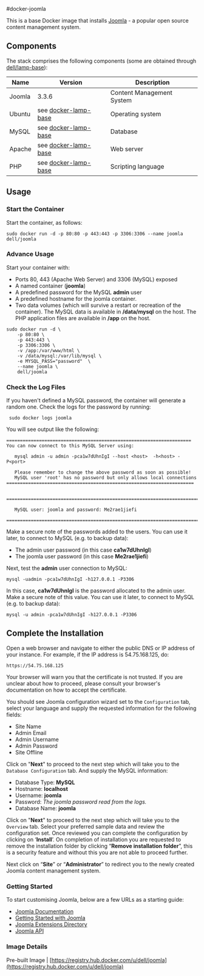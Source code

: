 #docker-joomla

This is a base Docker image that installs [Joomla](http://www.joomla.org/) - a popular open source content management system.

## Components
The stack comprises the following components (some are obtained through [dell/lamp-base](https://github.com/dell-cloud-marketplace/docker-lamp-base)):

Name       | Version                 | Description
-----------|-------------------------|------------------------------
Joomla	    | 3.3.6                   | Content Management System
Ubuntu     | see [docker-lamp-base](https://github.com/dell-cloud-marketplace/docker-lamp-base) | Operating system
MySQL      | see [docker-lamp-base](https://github.com/dell-cloud-marketplace/docker-lamp-base) | Database
Apache     | see [docker-lamp-base](https://github.com/dell-cloud-marketplace/docker-lamp-base) | Web server
PHP        | see [docker-lamp-base](https://github.com/dell-cloud-marketplace/docker-lamp-base) | Scripting language

## Usage

### Start the Container
Start the container, as follows:


    sudo docker run -d -p 80:80 -p 443:443 -p 3306:3306 --name joomla dell/joomla


### Advance Usage

Start your container with:

* Ports 80, 443 (Apache Web Server) and 3306 (MySQL) exposed
* A named container (**joomla**)
* A predefined password for the MySQL **admin** user
* A predefined hostname for the joomla container.
* Two data volumes (which will survive a restart or recreation of the container). The MySQL data is available in **/data/mysql** on the host. The PHP application files are available in **/app** on the host.

```no-highlight
sudo docker run -d \
    -p 80:80 \
    -p 443:443 \
    -p 3306:3306 \
    -v /app:/var/www/html \
    -v /data/mysql:/var/lib/mysql \
    -e MYSQL_PASS="password"  \
    --name joomla \
    dell/joomla
```


### Check the Log Files

If you haven't defined a MySQL password, the container will generate a random one. Check the logs for the password by running: 

     sudo docker logs joomla
     
You will see output like the following:

```no-highlight
====================================================================
You can now connect to this MySQL Server using:

   mysql admin -u admin -pca1w7dUhnIgI --host <host>  -h<host> -P<port>

   Please remember to change the above password as soon as possible!
   MySQL user 'root' has no password but only allows local connections
=====================================================================


========================================================================

   MySQL user: joomla and password: Me2rae1jiefi

========================================================================
```

Make a secure note of the passwords added to the users. You can use it later, to connect to MySQL (e.g. to backup data):

* The admin user password (in this case **ca1w7dUhnIgI**)
* The joomla user password (in this case **Me2rae1jiefi**)

Next, test the **admin** user connection to MySQL:

```no-highlight
mysql -uadmin -pca1w7dUhnIgI -h127.0.0.1 -P3306
```     


In this case, **ca1w7dUhnIgI** is the password allocated to the admin user. Make a secure note of this value. You can use it later, to connect to MySQL (e.g. to backup data):

    mysql -u admin -pca1w7dUhnIgI -h127.0.0.1 -P3306


## Complete the Installation

Open a web browser and navigate to either the public DNS or IP address of your instance. For example, if the IP address is 54.75.168.125, do:

    https://54.75.168.125

Your browser will warn you that the certificate is not trusted. If you are unclear about how to proceed, please consult your browser's documentation on how to accept the certificate.

You should see Joomla configuration wizard set to the ```Configuration``` tab, select your language and supply the requested information for the following fields:

* Site Name
* Admin Email
* Admin Username
* Admin Password
* Site Offline

Click on "**Next**" to proceed to the next step which will take you to the ```Database Configuration``` tab. And supply the MySQL information:

* Database Type: **MySQL**
* Hostname: **localhost**
* Username: **joomla**
* Password: *The joomla password read from the logs.*
* Database Name: **joomla**

Click on "**Next**" to proceed to the next step which will take you to the ```Overview``` tab. Select your preferred sample data and review the configuration set. Once reviewed you can complete the configuration by clicking on ‘**Install**’. On completion of installation you are requested to remove the installation folder by clicking “**Remove installation folder**”, this is a security feature and without this you are not able to proceed further.

Next click on “**Site**” or “**Administrator**” to redirect you to the newly created Joomla content management system.


### Getting Started

To start customising  Joomla, below are a few URLs as a starting guide:

* [Joomla Documentation](http://docs.joomla.org/Main_Page)
* [Getting Started with Joomla](http://docs.joomla.org/Getting_Started_with_Joomla!)
* [Joomla Extensions Directory](http://extensions.joomla.org/)
* [Joomla API](http://api.joomla.org/)


### Image Details

Pre-built Image   | [https://registry.hub.docker.com/u/dell/joomla](https://registry.hub.docker.com/u/dell/joomla)
